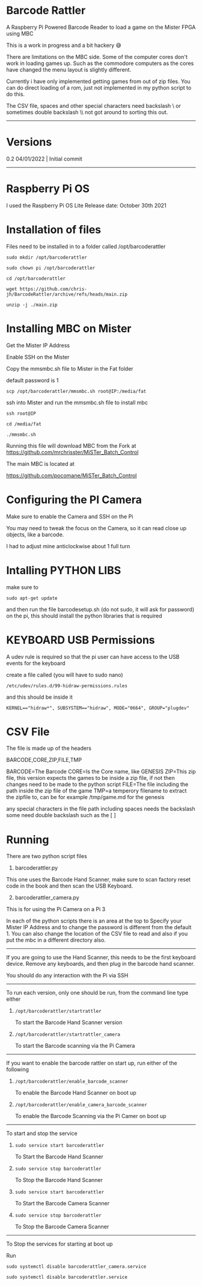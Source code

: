 # Barcode Rattler
A Raspberry Pi Powered Barcode Reader to load a game on the Mister FPGA using MBC

This is a work in progress and a bit hackery 😅

There are limitations on the MBC side. Some of the computer cores don't work in loading games up. Such as the commodore computers as the cores have changed the menu layout is slightly different.

Currently i have only implemented getting games from out of zip files. You can do direct loading of a rom, just not implemented in my python script to do this.

The CSV file, spaces and other special characters need backslash \ or sometimes double backslash \\\ not got around to sorting this out.

---

Versions
========

0.2 04/01/2022 | Initial commit

---

Raspberry Pi OS
===============

I used the Raspberry Pi OS Lite Release date: October 30th 2021 

Installation of files
=====================

Files need to be installed in to a folder called /opt/barcoderattler

```sudo mkdir /opt/barcoderattler```

```sudo chown pi /opt/barcoderattler```

```cd /opt/barcoderattler```

```wget https://github.com/chris-jh/BarcodeRattler/archive/refs/heads/main.zip```

```unzip -j ./main.zip```

Installing MBC on Mister
========================

Get the Mister IP Address

Enable SSH on the Mister

Copy the mmsmbc.sh file to Mister in the Fat folder

default password is 1

```scp /opt/barcoderattler/mmsmbc.sh root@IP:/media/fat```

ssh into Mister and run the mmsmbc.sh file to install mbc

```ssh root@IP```

```cd /media/fat```

```./mmsmbc.sh```

Running this file will download MBC from the Fork at https://github.com/mrchrisster/MiSTer_Batch_Control

The main MBC is located at

https://github.com/pocomane/MiSTer_Batch_Control


Configuring the PI Camera
=========================

Make sure to enable the Camera and SSH on the Pi

You may need to tweak the focus on the Camera, so it can read close up objects, like a barcode.

I had to adjust mine anticlockwise about 1 full turn


Intalling PYTHON LIBS
======================

make sure to 

```sudo apt-get update```

and then run the file barcodesetup.sh (do not sudo, it will ask for password) on the pi, this should install the python libraries that is required

KEYBOARD USB Permissions
========================

A udev rule is required so that the pi user can have access to the USB events for the keyboard

create a file called (you will have to sudo nano)

```/etc/udev/rules.d/99-hidraw-permissions.rules```

and this should be inside it

```KERNEL=="hidraw*", SUBSYSTEM=="hidraw", MODE="0664", GROUP="plugdev"```


CSV File
========

The file is made up of the headers

BARCODE,CORE,ZIP,FILE,TMP

BARCODE=The Barcode
CORE=Is the Core name, like GENESIS
ZIP=This zip file, this version expects the games to be inside a zip file, if not then changes need to be made to the python script
FILE=The file including the path inside the zip file of the game
TMP=a temperory filename to extract the zipfile to, can be for example /tmp/game.md for the genesis 

any special characters in the file path including spaces needs the backslash \
some need double backslash such as the [ ] 


Running
=======

There are two python script files

1. barcoderattler.py

This one uses the Barcode Hand Scanner, make sure to scan factory reset code in the book and then scan the USB Keyboard.

2. barcoderattler_camera.py

This is for using the Pi Camera on a Pi 3


In each of the python scripts there is an area at the top to Specify your Mister IP Address and to change the password is different from the default 1.
You can also change the location of the CSV file to read and also if you put the mbc in a different directory also.

---

If you are going to use the Hand Scanner, this needs to be the first keyboard device. Remove any keyboards, and then plug in the barcode hand scanner.

You should do any interaction with the Pi via SSH

---

To run each version, only one should be run, from the command line type either

1. ```/opt/barcoderattler/startrattler```

   To start the Barcode Hand Scanner version

2. ```/opt/barcoderattler/startrattler_camera```

   To start the Barcode scanning via the Pi Camera

---

If you want to enable the barcode rattler on start up, run either of the following

1. ```/opt/barcoderattler/enable_barcode_scanner```

   To enable the Barcode Hand Scanner on boot up

2. ```/opt/barcoderattler/enable_camera_barcode_scanner```

   To enable the Barcode Scanning via the Pi Camer on boot up

---

To start and stop the service

1. ```sudo service start barcoderattler```

   To Start the Barcode Hand Scanner

2. ```sudo service stop barcoderattler```

   To Stop the Barcode Hand Scanner

3. ```sudo service start barcoderattler```

   To Start the Barcode Camera Scanner

4. ```sudo service stop barcoderattler```

   To Stop the Barcode Camera Scanner


---

To Stop the services for starting at boot up

Run

```sudo systemctl disable barcoderattler_camera.service```

```sudo systemctl disable barcoderattler.service```
